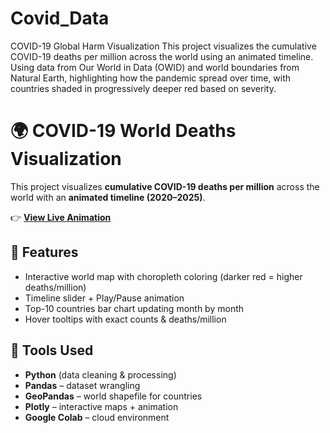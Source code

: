 # Covid_Data
COVID-19 Global Harm Visualization   This project visualizes the cumulative COVID-19 deaths per million across the world using an animated timeline. Using data from Our World in Data (OWID) and world boundaries from Natural Earth, highlighting how the pandemic spread over time, with countries shaded in progressively deeper red based on severity. 
# 🌍 COVID-19 World Deaths Visualization

This project visualizes **cumulative COVID-19 deaths per million** across the world with an **animated timeline (2020–2025)**.

👉 **[View Live Animation](https://beginnersluck1810.github.io/Covid_Data/covid_deaths_world_with_top10.html)**

## 🔹 Features
- Interactive world map with choropleth coloring (darker red = higher deaths/million)
- Timeline slider + Play/Pause animation
- Top-10 countries bar chart updating month by month
- Hover tooltips with exact counts & deaths/million

## 🔹 Tools Used
- **Python** (data cleaning & processing)
- **Pandas** – dataset wrangling
- **GeoPandas** – world shapefile for countries
- **Plotly** – interactive maps + animation
- **Google Colab** – cloud environment


